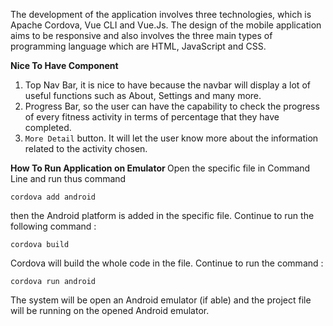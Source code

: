 The development of the application involves three technologies, which is Apache Cordova, Vue CLI and Vue.Js. 
The design of the mobile application aims to be responsive and also involves the three main types of programming language which are HTML,
JavaScript and CSS.

<b> Nice To Have Component </b>
1. Top Nav Bar, it is nice to have because the navbar will display a lot of useful functions such as About, Settings and many more.
2. Progress Bar, so the user can have the capability to check the progress of every fitness activity in terms of percentage that they have completed.
3. `More Detail` button. It will let the user know more about the information related to the activity chosen.

<b> How To Run Application on Emulator </b>
Open the specific file in Command Line and run thus command
```
cordova add android
```
then the Android platform is added in the specific file. Continue to run the following command :
```
cordova build
```
Cordova will build the whole code in the file. Continue to run the command :
```
cordova run android
```
The system will be open an Android emulator (if able) and the project file will be running on the opened Android emulator.
